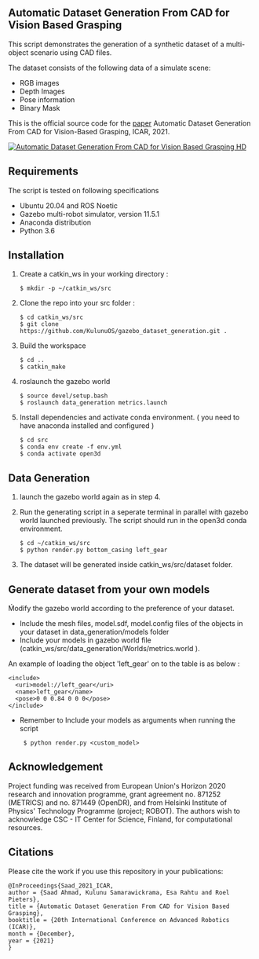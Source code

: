 
## Automatic Dataset Generation From CAD for Vision Based Grasping
This script demonstrates the generation of a synthetic dataset of a multi-object scenario using CAD files.

The dataset consists of the following data of a simulate scene:

- RGB images
- Depth Images
- Pose information
- Binary Mask

This is the official source code for the [paper](https://ieeexplore.ieee.org/abstract/document/9659336) Automatic Dataset Generation From CAD for Vision-Based Grasping, ICAR, 2021.

[![Automatic Dataset Generation From CAD for Vision Based Grasping HD](https://res.cloudinary.com/marcomontalbano/image/upload/v1634114596/video_to_markdown/images/youtube--DwlWrxc3Wis-c05b58ac6eb4c4700831b2b3070cd403.jpg)](https://www.youtube.com/watch?v=DwlWrxc3Wis "Automatic Dataset Generation From CAD for Vision Based Grasping HD")


## Requirements
The script is tested on following specifications

- Ubuntu 20.04 and ROS Noetic
- Gazebo multi-robot simulator, version 11.5.1
- Anaconda distribution 
- Python 3.6 

## Installation
1. Create a catkin_ws in your working directory :
    ~~~
    $ mkdir -p ~/catkin_ws/src
    ~~~
2. Clone the repo into your src folder :
    ~~~
    $ cd catkin_ws/src
    $ git clone https://github.com/KulunuOS/gazebo_dataset_generation.git .
    ~~~

3. Build the workspace
    ~~~
    $ cd ..
    $ catkin_make
    ~~~
4. roslaunch the gazebo world
    ~~~
    $ source devel/setup.bash 
    $ roslaunch data_generation metrics.launch
    ~~~ 
5. Install dependencies and activate conda environment. ( you need to have anaconda installed and configured )
    ~~~
    $ cd src
    $ conda env create -f env.yml
    $ conda activate open3d
    ~~~

## Data Generation

1. launch the gazebo world again as in step 4.

2. Run the generating script in a seperate terminal in parallel with gazebo world launched previously. The script should run in  the open3d conda environment.  
    ~~~
    $ cd ~/catkin_ws/src                          
    $ python render.py bottom_casing left_gear
    ~~~
3. The dataset will be generated inside catkin_ws/src/dataset folder.  

## Generate dataset from your own models

Ḿodify the gazebo world according to the preference of your dataset.
    
- Include the mesh files, model.sdf, model.config files of the objects in your dataset in data_generation/models folder
- Include your models in gazebo world file (catkin_ws/src/data_generation/Worlds/metrics.world ).

An example of loading the object 'left_gear' on to the table is as below :
    
    <include>
      <uri>model://left_gear</uri>
      <name>left_gear</name>
      <pose>0 0 0.84 0 0 0</pose>
    </include> 
    
- Remember to Include your models as arguments when running the script
    ~~~
     $ python render.py <custom_model> 
    ~~~

## Acknowledgement

Project funding was received from European Union's Horizon 2020 research and innovation programme, grant agreement no. 871252 (METRICS) and no. 871449 (OpenDR), and from Helsinki Institute of Physics' Technology Programme (project; ROBOT). The authors wish to acknowledge CSC - IT Center for Science, Finland, for computational resources.

## Citations

Please cite the work if you use this repository in your publications:
```
@InProceedings{Saad_2021_ICAR,
author = {Saad Ahmad, Kulunu Samarawickrama, Esa Rahtu and Roel Pieters},
title = {Automatic Dataset Generation From CAD for Vision Based Grasping},
booktitle = {20th International Conference on Advanced Robotics (ICAR)},
month = {December},
year = {2021}
}
```